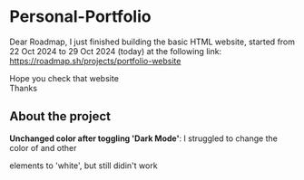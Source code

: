 # Personal-Portfolio

Dear Roadmap,
I just finished building the basic HTML website, started from 22 Oct 2024 to 29 Oct 2024 (today) at the following link: 
https://roadmap.sh/projects/portfolio-website

Hope you check that website
<br>
Thanks

## About the project

**Unchanged color after toggling 'Dark Mode'**: I struggled to change the color of <a> and other <p> elements to 'white', but still didin't work
 
